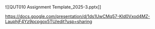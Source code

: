 ![[QUT010 Assignment Template_2025-3.pptx]]

https://docs.google.com/presentation/d/1ds1UwCMq57-Kld0Vxod4MZ-LauphjF4Yz9pcpgox5TU/edit?usp=sharing

